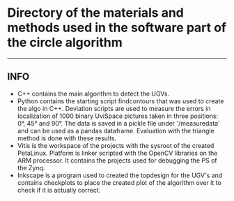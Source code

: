 # Directory of the materials and methods used in the software part of the circle algorithm
___
## INFO
* C++ contains the main algorithm to detect the UGVs.
* Python contains the starting script findcontours that was used to create the algo in C++. Deviation scripts are used to measure the errors in localization of 1000 binary UviSpace pictures taken in three positions: 0°, 45° and 90°. The data is saved in a pickle file under '/measuredata' and can be used as a pandas dataframe. Evaluation with the triangle method is done with these results.
* Vitis is the workspace of the projects with the sysroot of the created PetaLinux. Platform is linker scripted with the OpenCV libraries on the ARM processor. It contains the projects used for debugging the PS of the Zynq.
* Inkscape is a program used to created the topdesign for the UGV's and contains checkplots to place the created plot of the algorithm over it to check if it is actually correct.
